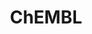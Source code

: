 ---
layout: default
bigquery: https://console.cloud.google.com/bigquery?p=patents-public-data&d=ebi_chembl&page=dataset
citation: '"The ChEMBL database in 2017." Anna Gaulton, Anne Hersey, Michał Nowotka,
  A Patrícia Bento, Jon Chambers, David Mendez, Prudence Mutowo, Francis Atkinson,
  Louisa J Bellis, Elena Cibrián-Uhalte, Mark Davies, Nathan Dedman, Anneli Karlsson,
  María Paula Magariños, John P Overington, George Papadatos, Ines Smit, Andrew R
  Leach Nucleic acids Research (2017) 45 (Database Issue), D945-D954'
contributors: European Bioinformatics Institute
cost: None
description: ChEMBL Data is a manually curated database of small molecules used in
  drug discovery, including information about existing patented drugs.
documentation: 'schema: https://www.ebi.ac.uk/chembl/db_schema


  '
last_edit: 04/06/2022, 14:24:30
location: https://console.cloud.google.com/marketplace/product/google_patents_public_datasets/chembl
maintained_by: EMBL-EBI, an outstation of European Molecular Biology Laboratory
related_publications: '

  ChEMBL: towards direct deposition of bioassay data.


  Mendez D, Gaulton A, Bento AP, Chambers J, De Veij M, Félix E, Magariños MP, Mosquera
  JF, Mutowo P, Nowotka M, Gordillo-Marañón M, Hunter F, Junco L, Mugumbate G, Rodriguez-Lopez
  M, Atkinson F, Bosc N, Radoux CJ, Segura-Cabrera A, Hersey A, Leach AR.


  — Nucleic Acids Res. 2019; 47(D1):D930-D940. doi: 10.1093/nar/gky1075

  '
schema_fields:
- activity_count
- accession
- ro3_pass
- relation
- published_units
- ddd_units
- l1
- tbl
- assay_class_id
- product_id
- rtb
- pubmed_id
- data_validity_comment
- last_page
- topical
- sequence
- who_extra
- ap_id
- assay_desc
- assay_tissue
- research_stem
- prodrug
- journal
- biocomp_id
- l2
- src_id
- volume
- isoform
- src_short_name
- uo_units
- standard_inchi_key
- activity_id
- targrel_id
- res_stem_id
- drugind_id
- major_class
- acd_most_bpka
- protein_class_desc
- result_flag
- end_position
- level2_description
- parent_go_id
- warning_class
- mol_hrac_id
- chebi_par_id
- homologue
- rgid
- ref_url
- component_type
- alert_set_id
- warning_id
- assay_organism
- active_molregno
- ddd_id
- assay_test_type
- assay_id
- cidx
- first_in_class
- variant_id
- version
- irac_class_id
- company
- drug_substance_flag
- chirality
- text_value
- alert_id
- cell_source_tax_id
- sequence_md5sum
- assay_source
- target_desc
- upper_value
- published_type
- mec_id
- mw_monoisotopic
- canonical_smiles
- assay_type
- efo_id
- parent_id
- predbind_id
- set_name
- cl_lincs_id
- smid
- target_mapping
- assay_strain
- level5
- disease_efficacy
- as_id
- compound_name
- mol_frac_id
- indref_id
- mw_freebase
- standard_inchi
- l5
- standard_value
- confidence_score
- standard_type
- name
- mutation
- molfile
- orig_description
- downgraded
- domain_id
- hba_lipinski
- path
- full_molformula
- bao_format
- alogp
- clo_id
- comments
- first_approval
- comp_class_id
- level2
- usan_year
- pchembl_value
- compd_id
- action_type
- uberon_id
- mc_target_accession
- curation_comment
- mol_atc_id
- substrate_record_id
- selectivity_comment
- relationship
- num_ro5_violations
- parameter_type
- metref_id
- creation_date
- src_assay_id
- level1
- pathway_id
- assay_cell_type
- site_residues
- active_ingredient
- start_position
- warning_year
- mc_target_name
- cx_most_bpka
- natural_product
- acd_most_apka
- withdrawn_year
- tax_id
- submission_date
- formulation_id
- assay_subcellular_fraction
- protclasssyn_id
- route
- definition
- aspect
- irac_code
- oral
- cpd_str_alert_id
- cell_name
- sei
- cell_description
- parent_molregno
- protein_class_id
- qed_weighted
- year
- mechanism_comment
- standard_upper_value
- assay_tax_id
- parenteral
- cx_logp
- max_phase
- target_type
- usan_substem
- cx_logd
- sitecomp_id
- source_domain_id
- level3
- src_compound_id
- class_type
- stem_class
- type
- hbd_lipinski
- level4_description
- relationship_desc
- trade_name
- parent_type
- dosage_form
- therapeutic_flag
- normal_range_min
- issue
- abstract
- mc_organism
- mechanism_of_action
- ad_type
- binding_site_comment
- aidx
- pathway_key
- bto_id
- cellosaurus_id
- nda_type
- hbd
- standard_flag
- tid
- class_level
- related_tid
- confidence
- enzyme_tid
- molecular_mechanism
- units
- met_id
- label
- db_source
- max_phase_for_ind
- compsyn_id
- metabolite_record_id
- warning_country
- withdrawn_reason
- cell_ontology_id
- go_id
- stem
- published_value
- efo_term
- publication_number
- met_conversion
- acd_logp
- ddd_value
- assay_param_id
- atc_code
- structure_type
- mesh_heading
- synonyms
- site_id
- previous_company
- ass_cls_map_id
- molregno
- domain_description
- l6
- l3
- patent_expire_date
- l7
- qudt_units
- hba
- co_stem_id
- value
- lle
- published_relation
- ref_id
- activity_comment
- entity_id
- smarts
- stat
- ref_type
- delist_flag
- subgroup
- molecular_species
- withdrawn_class
- pref_name
- bao_endpoint
- level4
- domain_name
- ddd_admr
- status
- withdrawn_flag
- direct_interaction
- species_group_flag
- full_mwt
- cell_source_organism
- cx_most_apka
- caloha_id
- bei
- availability_type
- component_id
- heavy_atoms
- patent_id
- tid_fixed
- l4
- potential_duplicate
- polymer_flag
- priority
- mesh_id
- cell_source_tissue
- assay_category
- acd_logd
- chembl_id
- mc_target_type
- organism
- helm_notation
- molecule_type
- aromatic_rings
- warning_description
- short_name
- warning_type
- molsyn_id
- authors
- usan_stem_definition
- first_page
- record_id
- hrac_class_id
- indication_class
- entity_type
- warnref_id
- innovator_company
- usan_stem_id
- job_id
- comp_go_id
- drug_product_flag
- curated_by
- idx
- ingredient
- normal_range_max
- parameter_value
- oc_id
- prod_pat_id
- component_synonym
- prediction_method
- inorganic_flag
- drug_record_id
- le
- annotation
- domain_type
- mc_tax_id
- who_name
- country
- withdrawn_country
- actsm_id
- updated_by
- usan_stem
- protein_class_synonym
- approval_date
- description
- patent_use_code
- title
- black_box_warning
- standard_relation
- db_version
- patent_no
- standard_text_value
- doc_id
- syn_type
- std_act_id
- frac_class_id
- doc_type
- dosed_ingredient
- compound_key
- relationship_type
- log_id
- frac_code
- tissue_id
- source
- mol_irac_id
- doi
- level3_description
- enzyme_name
- met_comment
- hrac_code
- num_alerts
- bao_id
- applicant_full_name
- targcomp_id
- src_description
- level1_description
- strength
- num_lipinski_ro5_violations
- cell_id
- standard_units
- ridx
- ddd_comment
- last_active
- toid
- site_name
- psa
- updated_on
- mecref_id
- l8
- alert_name
shortname: chembl
tags:
- biotechnology
- health
- chemical
- bioinformatics
- medical
terms_of_use: CC BY-SA 3.0
title: ChEMBL
uuid: e232a192-965c-4ec9-904c-155b6dfe56c5
---